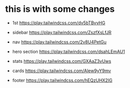 # this is with some changes 
- 1st 
https://play.tailwindcss.com/dv5bTBvvHG

- sidebar 
https://play.tailwindcss.com/ZszfXsLfJR

- nav
  https://play.tailwindcss.com/2v8U4PetGu

- hero section
  https://play.tailwindcss.com/dsahLEmAU1

- stats 
 https://play.tailwindcss.com/GXAaZ3vUws

- cards
  https://play.tailwindcss.com/Alew9yY9mv

- footer
  https://play.tailwindcss.com/hEQzUHX2IG
